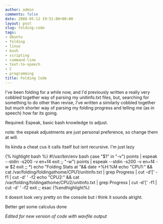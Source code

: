 ```yaml
---
author: admin
comments: false
date: 2008-05-12 19:51:00+00:00
layout: post
slug: folding-code
tags:
- Ubuntu
- folding
- linux
- bash
- scripting
- command-line
- text-to-speech
- C
- programming
title: Folding Code
---
```



I've been folding for a while now, and I'd previously written a really very cobbled together way of parsing my unitinfo.txt files, but, searching for something to do other than revise, I've written a similarly cobbled together but much shorter way of parsing my folding progress and telling me (as in speech) how far its going.

Required: Espeak, basic bash knowledge to adjust.

note: the espeak adjustments are just personal preference, so change them at will.

Its kinda a cheat cus it calls itself but isnt recursive. I'm just lazy

{% highlight bash %}
  #!/usr/bin/env bash
  case "$1" in
  "-v")
   points | espeak --stdin -s200 -v en+f4
   exit
   ;;
  "-w")
   points | espeak --stdin -s200 -v en+f4 -w $2
   exit
   ;;
  *)
   echo "Folding Stats at "&& date +%H:%M
   echo "CPU1:" && cat /var/folding/foldingathome/CPU1/unitinfo.txt | grep Progress | cut -d'[' -f1 | cut -d' ' -f2
   echo "CPU2:" && cat /var/folding/foldingathome/CPU2/unitinfo.txt | grep Progress | cut -d'[' -f1 | cut -d' ' -f2
   exit
   ;;
  esac
{%endhighlight%}

it doesnt look very pretty on the console but i think it sounds alright.

Better get some calculus done

_Edited for new version of code with wavfile output_
